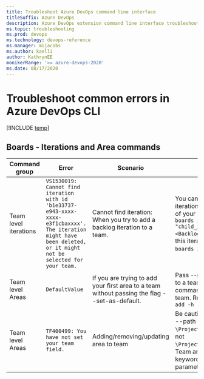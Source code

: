 ```yaml
---
title: Troubleshoot Azure DevOps command line interface
titleSuffix: Azure DevOps 
description: Azure DevOps extension command line interface troubleshooting 
ms.topic: troubleshooting 
ms.prod: devops 
ms.technology: devops-reference
ms.manager: mijacobs 
ms.author: kaelli
author: KathrynEE
monikerRange: '>= azure-devops-2020'
ms.date: 08/17/2020
---
```


# Troubleshoot common errors in Azure DevOps CLI

[!INCLUDE [temp](../includes/version-cloud-plus-2020.md)] 

##  Boards - Iterations and Area commands

| Command group        | Error                                                                                                                                                                | Scenario                                                                                                                                                                                               | Fix/Workaround                                                                                                                                                                                                                                                                                                                   |
|----------------------|----------------------------------------------------------------------------------------------------------------------------------------------------------------------|--------------------------------------------------------------------------------------------------------------------------------------------------------------------------------------------------------|----------------------------------------------------------------------------------------------------------------------------------------------------------------------------------------------------------------------------------------------------------------------------------------------------------------------------------|
| Team level iterations| `VS1530019: Cannot find iteration with id 'b1e33737-e943-xxxx-xxxx-e3f1cbaxxxx'. The iteration might have been deleted, or it might not be selected for your team.` | Cannot find iteration:  When you try to add a backlog iteration to a team. | You can only add child iterations of backlog iteration to your team. Create child iterations of your backlog iteration using command `az boards iteration project create --name "child_iteration_name" --path <BacklogIterationPath>`. Get the identifier of this iteration and add it to your team using `az boards iteration team add -h` command.|
| Team level Areas     | `DefaultValue`  | If you are trying to add your first area to a team without passing the flag --set-as-default. |Pass `--set-as-default` when adding an area to a team or use `az boards area team update` command to change the default area for the team. Refer help for `az boards area team add -h`|
| Team level Areas     | `TF400499: You have not set your team field.`| Adding/removing/updating area to team                      | Be cautious while working with team areas, --path parameter for team area must be `\ProjectName\RootAreaName\ChildArea1` and not `\ProjectName\Area\RootAreaName\ChildArea1`. Team area commands don't expect 'Area' keyword to be passed in the --path parameter. |
